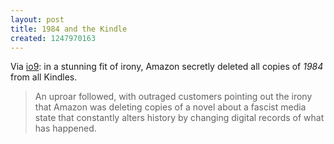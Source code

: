 ```yaml
---
layout: post
title: 1984 and the Kindle
created: 1247970163
---
```

Via [io9](http://io9.com/5317703/amazon-secretly-removes-1984-from-the-kindle): in a stunning fit of irony, Amazon secretly deleted all copies of *1984* from all Kindles.

> An uproar followed, with outraged customers pointing out the irony that Amazon was deleting copies of a novel about a fascist media state that constantly alters history by changing digital records of what has happened.
